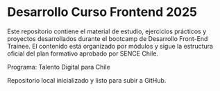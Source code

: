 ﻿# Desarrollo Curso Frontend 2025

Este repositorio contiene el material de estudio, ejercicios prácticos y proyectos desarrollados durante el bootcamp de Desarrollo Front-End Trainee. El contenido está organizado por módulos y sigue la estructura oficial del plan formativo aprobado por SENCE Chile.

Programa: Talento Digital para Chile

Repositorio local inicializado y listo para subir a GitHub.

